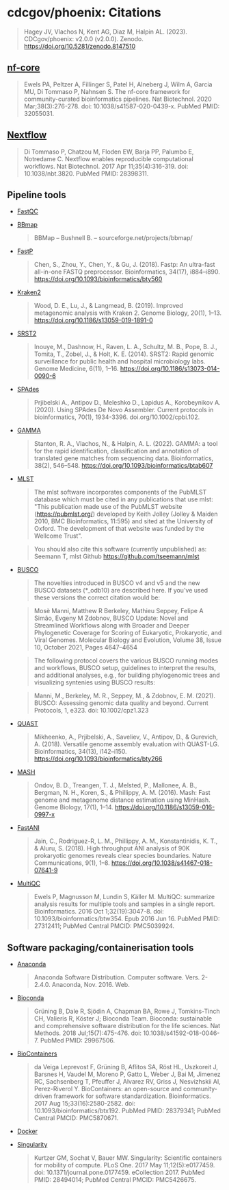# cdcgov/phoenix: Citations

> Hagey JV, Vlachos N, Kent AG, Diaz M, Halpin AL. (2023). CDCgov/phoenix: v2.0.0 (v2.0.0). Zenodo. https://doi.org/10.5281/zenodo.8147510


## [nf-core](https://pubmed.ncbi.nlm.nih.gov/32055031/)

> Ewels PA, Peltzer A, Fillinger S, Patel H, Alneberg J, Wilm A, Garcia MU, Di Tommaso P, Nahnsen S. The nf-core framework for community-curated bioinformatics pipelines. Nat Biotechnol. 2020 Mar;38(3):276-278. doi: 10.1038/s41587-020-0439-x. PubMed PMID: 32055031.

## [Nextflow](https://pubmed.ncbi.nlm.nih.gov/28398311/)

> Di Tommaso P, Chatzou M, Floden EW, Barja PP, Palumbo E, Notredame C. Nextflow enables reproducible computational workflows. Nat Biotechnol. 2017 Apr 11;35(4):316-319. doi: 10.1038/nbt.3820. PubMed PMID: 28398311.

## Pipeline tools

* [FastQC](https://www.bioinformatics.babraham.ac.uk/projects/fastqc/)
* [BBmap](https://jgi.doe.gov/data-and-tools/software-tools/bbtools/)
  > BBMap – Bushnell B. – sourceforge.net/projects/bbmap/

* [FastP](https://github.com/OpenGene/fastp)
  > Chen, S., Zhou, Y., Chen, Y., & Gu, J. (2018). Fastp: An ultra-fast all-in-one FASTQ preprocessor. Bioinformatics, 34(17), i884–i890. https://doi.org/10.1093/bioinformatics/bty560

* [Kraken2](https://github.com/DerrickWood/kraken2/wiki)
  > Wood, D. E., Lu, J., & Langmead, B. (2019). Improved metagenomic analysis with Kraken 2. Genome Biology, 20(1), 1–13. https://doi.org/10.1186/s13059-019-1891-0

* [SRST2](https://github.com/katholt/srst2)
  > Inouye, M., Dashnow, H., Raven, L. A., Schultz, M. B., Pope, B. J., Tomita, T., Zobel, J., & Holt, K. E. (2014). SRST2: Rapid genomic surveillance for public health and hospital microbiology labs. Genome Medicine, 6(11), 1–16. https://doi.org/10.1186/s13073-014-0090-6

* [SPAdes](https://github.com/ablab/spades#citation)
  > Prjibelski A., Antipov D., Meleshko D., Lapidus A., Korobeynikov A. (2020). Using SPAdes De Novo Assembler. Current protocols in bioinformatics, 70(1), 1934-3396. doi.org/10.1002/cpbi.102. 

* [GAMMA](https://academic.oup.com/bioinformatics/article/38/2/546/6355578)  
  > Stanton, R. A., Vlachos, N., & Halpin, A. L. (2022). GAMMA: a tool for the rapid identification, classification and annotation of translated gene matches from sequencing data. Bioinformatics, 38(2), 546–548. https://doi.org/10.1093/bioinformatics/btab607  

* [MLST](https://github.com/tseemann/mlst#citations)   
    > The mlst software incorporates components of the PubMLST database which must be cited in any publications that use mlst: "This publication made use of the PubMLST website (https://pubmlst.org/) developed by Keith Jolley (Jolley & Maiden 2010, BMC Bioinformatics, 11:595) and sited at the University of Oxford. The development of that website was funded by the Wellcome Trust".  

    > You should also cite this software (currently unpublished) as: Seemann T, mlst Github https://github.com/tseemann/mlst 
 
* [BUSCO](https://busco.ezlab.org/#cite-us)
  > The novelties introduced in BUSCO v4 and v5 and the new BUSCO datasets (*_odb10) are described here. If you've used these versions the correct citation would be:

   > Mosè Manni, Matthew R Berkeley, Mathieu Seppey, Felipe A Simão, Evgeny M Zdobnov, BUSCO Update: Novel and Streamlined Workflows along with Broader and Deeper Phylogenetic Coverage for Scoring of Eukaryotic, Prokaryotic, and Viral Genomes. Molecular Biology and Evolution, Volume 38, Issue 10, October 2021, Pages 4647–4654

   > The following protocol covers the various BUSCO running modes and workflows, BUSCO setup, guidelines to interpret the results, and additional analyses, e.g., for building phylogenomic trees and visualizing syntenies using BUSCO results:

   > Manni, M., Berkeley, M. R., Seppey, M., & Zdobnov, E. M. (2021). BUSCO: Assessing genomic data quality and beyond. Current Protocols, 1, e323. doi: 10.1002/cpz1.323

* [QUAST](http://quast.sourceforge.net/)
  > Mikheenko, A., Prjibelski, A., Saveliev, V., Antipov, D., & Gurevich, A. (2018). Versatile genome assembly evaluation with QUAST-LG. Bioinformatics, 34(13), i142–i150. https://doi.org/10.1093/bioinformatics/bty266

* [MASH](https://github.com/marbl/Mash)
  > Ondov, B. D., Treangen, T. J., Melsted, P., Mallonee, A. B., Bergman, N. H., Koren, S., & Phillippy, A. M. (2016). Mash: Fast genome and metagenome distance estimation using MinHash. Genome Biology, 17(1), 1–14. https://doi.org/10.1186/s13059-016-0997-x  

* [FastANI](https://github.com/ParBLiSS/FastANI)
  > Jain, C., Rodriguez-R, L. M., Phillippy, A. M., Konstantinidis, K. T., & Aluru, S. (2018). High throughput ANI analysis of 90K prokaryotic genomes reveals clear species boundaries. Nature Communications, 9(1), 1–8. https://doi.org/10.1038/s41467-018-07641-9

* [MultiQC](https://pubmed.ncbi.nlm.nih.gov/27312411/)
    > Ewels P, Magnusson M, Lundin S, Käller M. MultiQC: summarize analysis results for multiple tools and samples in a single report. Bioinformatics. 2016 Oct 1;32(19):3047-8. doi: 10.1093/bioinformatics/btw354. Epub 2016 Jun 16. PubMed PMID: 27312411; PubMed Central PMCID: PMC5039924.

## Software packaging/containerisation tools

* [Anaconda](https://anaconda.com)
    > Anaconda Software Distribution. Computer software. Vers. 2-2.4.0. Anaconda, Nov. 2016. Web.

* [Bioconda](https://pubmed.ncbi.nlm.nih.gov/29967506/)
    > Grüning B, Dale R, Sjödin A, Chapman BA, Rowe J, Tomkins-Tinch CH, Valieris R, Köster J; Bioconda Team. Bioconda: sustainable and comprehensive software distribution for the life sciences. Nat Methods. 2018 Jul;15(7):475-476. doi: 10.1038/s41592-018-0046-7. PubMed PMID: 29967506.

* [BioContainers](https://pubmed.ncbi.nlm.nih.gov/28379341/)
    > da Veiga Leprevost F, Grüning B, Aflitos SA, Röst HL, Uszkoreit J, Barsnes H, Vaudel M, Moreno P, Gatto L, Weber J, Bai M, Jimenez RC, Sachsenberg T, Pfeuffer J, Alvarez RV, Griss J, Nesvizhskii AI, Perez-Riverol Y. BioContainers: an open-source and community-driven framework for software standardization. Bioinformatics. 2017 Aug 15;33(16):2580-2582. doi: 10.1093/bioinformatics/btx192. PubMed PMID: 28379341; PubMed Central PMCID: PMC5870671.

* [Docker](https://dl.acm.org/doi/10.5555/2600239.2600241)

* [Singularity](https://pubmed.ncbi.nlm.nih.gov/28494014/)
    > Kurtzer GM, Sochat V, Bauer MW. Singularity: Scientific containers for mobility of compute. PLoS One. 2017 May 11;12(5):e0177459. doi: 10.1371/journal.pone.0177459. eCollection 2017. PubMed PMID: 28494014; PubMed Central PMCID: PMC5426675.
